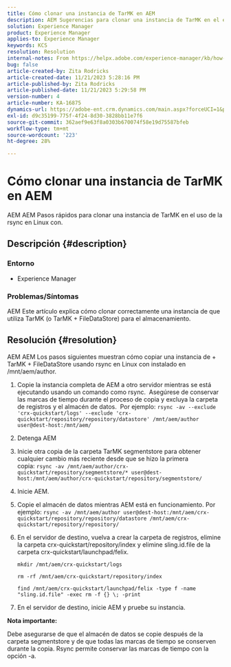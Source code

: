 ```yaml
---
title: Cómo clonar una instancia de TarMK en AEM
description: AEM Sugerencias para clonar una instancia de TarMK en el espacio de trabajo de la.
solution: Experience Manager
product: Experience Manager
applies-to: Experience Manager
keywords: KCS
resolution: Resolution
internal-notes: From https://helpx.adobe.com/experience-manager/kb/how-to-clone-an-AEM-TarMK-instance-AEM.html
bug: false
article-created-by: Zita Rodricks
article-created-date: 11/21/2023 5:28:16 PM
article-published-by: Zita Rodricks
article-published-date: 11/21/2023 5:29:58 PM
version-number: 4
article-number: KA-16875
dynamics-url: https://adobe-ent.crm.dynamics.com/main.aspx?forceUCI=1&pagetype=entityrecord&etn=knowledgearticle&id=5cbc745a-9388-ee11-8179-6045bd006295
exl-id: d9c35199-775f-4f24-8d30-3828bb11e7f6
source-git-commit: 362aef9e63f8a0303b670074f58e19d75587bfeb
workflow-type: tm+mt
source-wordcount: '223'
ht-degree: 28%

---
```


# Cómo clonar una instancia de TarMK en AEM


AEM AEM Pasos rápidos para clonar una instancia de TarMK en el uso de la rsync en Linux con.

## Descripción {#description}


### <b>Entorno</b>

- Experience Manager




### <b>Problemas/Síntomas</b>

AEM Este artículo explica cómo clonar correctamente una instancia de que utiliza TarMK (o TarMK + FileDataStore) para el almacenamiento.


## Resolución {#resolution}


AEM AEM Los pasos siguientes muestran cómo copiar una instancia de + TarMK + FileDataStore usando rsync en Linux con instalado en /mnt/aem/author.

1. Copie la instancia completa de AEM a otro servidor mientras se está ejecutando usando un comando como rsync.  Asegúrese de conservar las marcas de tiempo durante el proceso de copia y excluya la carpeta de registros y el almacén de datos.  Por ejemplo: `rsync -av --exclude 'crx-quickstart/logs' --exclude 'crx-quickstart/repository/repository/datastore' /mnt/aem/author user@dest-host:/mnt/aem/`
2. Detenga AEM
3. Inicie otra copia de la carpeta TarMK segmentstore para obtener cualquier cambio más reciente desde que se hizo la primera copia: `rsync -av /mnt/aem/author/crx-quickstart/repository/segmentstore/* user@dest-host:/mnt/aem/author/crx-quickstart/repository/segmentstore/`
4. Inicie AEM.
5. Copie el almacén de datos mientras AEM está en funcionamiento. Por ejemplo: `rsync -av /mnt/aem/author user@dest-host:/mnt/aem/crx-quickstart/repository/repository/datastore /mnt/aem/crx-quickstart/repository/repository/`
6. En el servidor de destino, vuelva a crear la carpeta de registros, elimine la carpeta crx-quickstart/repository/index y elimine sling.id.file de la carpeta crx-quickstart/launchpad/felix.

   `mkdir /mnt/aem/crx-quickstart/logs`

   `rm -rf /mnt/aem/crx-quickstart/repository/index`

   `find /mnt/aem/crx-quickstart/launchpad/felix -type f -name "sling.id.file" -exec rm -f {} \; -print`
7. En el servidor de destino, inicie AEM y pruebe su instancia.


<b>Nota importante:</b>

Debe asegurarse de que el almacén de datos se copie después de la carpeta segmentstore y de que todas las marcas de tiempo se conserven durante la copia. Rsync permite conservar las marcas de tiempo con la opción -a.
